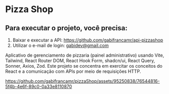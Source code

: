 # Pizza Shop

## Para executar o projeto, você precisa:
1. Baixar e executar a API: https://github.com/gabifrancamr/api-pizzashop
2. Utilizar o e-mail de login: gabidev@gmail.com

Aplicativo de gerenciamento de pizzaria (painel administrativo) usando Vite, Tailwind, React Router DOM, React Hook Form, shadcn/ui, React Query, Sonner, Axios, Zod. Este projeto se concentra em exercitar os conceitos do React e a comunicação com APIs por meio de requisições HTTP.

https://github.com/gabifrancamr/pizzaShop/assets/95250838/76544816-5f4b-4e6f-89c0-0a33e8110870





